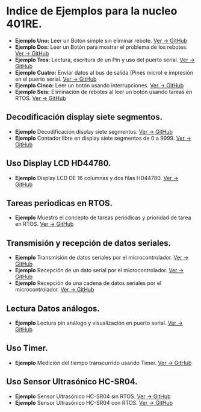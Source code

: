 # **Indice de Ejemplos para la nucleo 401RE.**
* **Ejemplo Uno:** Leer un Botón simple sin eliminar rebote. [Ver -> GitHub](https://github.com/crelec/EjemploBoton1)
* **Ejemplo Dos:** Leer un Botón para mostrar el problema de los rebotes. [Ver -> GitHub](https://github.com/crelec/EjemploBoton2)
* **Ejemplo Tres:** Lectura, escritura de un Pin y uso del puerto serial. [Ver -> GitHub](https://github.com/crelec/EjemploBoton4)
* **Ejemplo Cuatro:** Enviar datos al bus de salida (Pines micro) e impresión en el puerto serial. [Ver -> GitHub](https://github.com/crelec/EjemploBoton5)
* **Ejemplo Cinco:** Leer un botón usando interrupciones. [Ver -> GitHub](https://github.com/crelec/EjemploBoton3)
* **Ejemplo Seis:** Eliminación de rebotes al leer un botón usando tareas en RTOS. [Ver -> GitHub](https://github.com/crelec/EjemploBotonAntireboteRTOS_2)
## Decodificación display siete segmentos.
* **Ejemplo** Decodificación display siete segmentos. [Ver -> GitHub](https://github.com/crelec/EjemploDisplay7_1)
* **Ejemplo** Contador libre en display siete segmentos de 0 a 9999. [Ver -> GitHub](https://github.com/crelec/EjemploDisplay7Mux)
## Uso Display LCD HD44780.
* **Ejemplo** Display LCD DE 16 columnas y dos filas HD44780. [Ver -> GitHub](https://github.com/crelec/LCD_Base)
## Tareas periodicas en RTOS.
* **Ejemplo** Muestro el concepto de tareas periódicas y prioridad de tarea en RTOS. [Ver -> GitHub](https://github.com/crelec/EjemploTareaPeriodica)
## Transmisión y recepción de datos seriales.
* **Ejemplo** Transmisión de datos seriales por el microcontrolador. [Ver -> GitHub](https://github.com/crelec/EjemploPuertoSerial_TX)
* **Ejemplo** Recepción de un dato serial por el microcontrolador. [Ver -> GitHub](https://github.com/crelec/EjemploPuertoSerial_RX)
* **Ejemplo** Recepción de una cadena de datos seriales por el microcontrolador. [Ver -> GitHub](https://github.com/crelec/EjemploPuertoSerial_RX_V1)
## Lectura Datos análogos.
* **Ejemplo** Lectura pin análogo y visualización en puerto serial. [Ver -> GitHub](https://github.com/crelec/EjemploEntradaAnaloga1)
## Uso Timer.
* **Ejemplo** Medición del tiempo transcurrido usando Timer. [Ver -> GitHub](https://github.com/crelec/EjemploUsoTimer)
## Uso Sensor Ultrasónico HC-SR04.
* **Ejemplo** Sensor Ultrasónico HC-SR04 sin RTOS. [Ver -> GitHub](https://github.com/crelec/EjemploUltrasonicoHCSR-V0)
* **Ejemplo** Sensor Ultrasónico HC-SR04 con RTOS. [Ver -> GitHub](https://github.com/crelec/EjemploUltrasonicoHCSR-V1)
